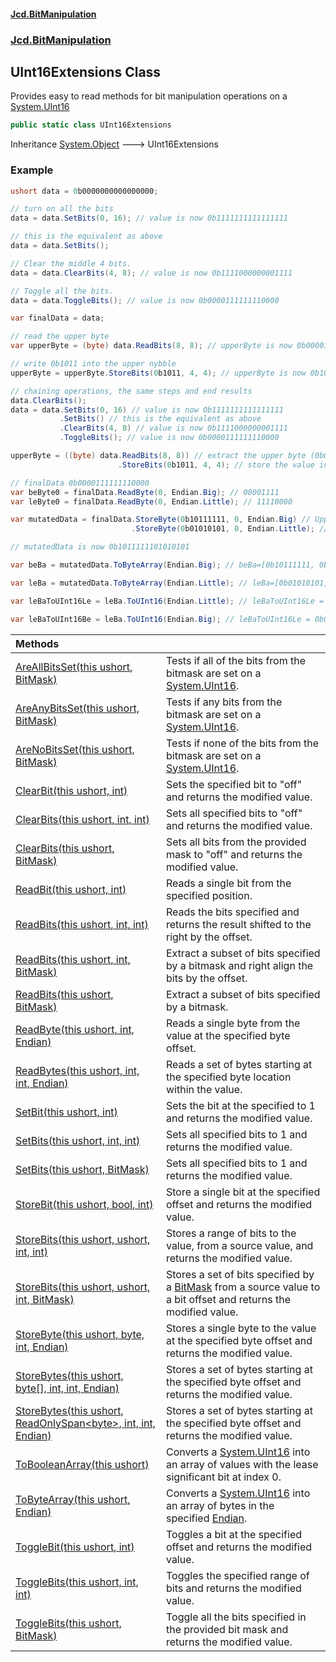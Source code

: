 #### [Jcd.BitManipulation](index 'index')
### [Jcd.BitManipulation](Jcd.BitManipulation 'Jcd.BitManipulation')

## UInt16Extensions Class

Provides easy to read methods for bit manipulation operations on a [System.UInt16](https://docs.microsoft.com/en-us/dotnet/api/System.UInt16 'System.UInt16')

```csharp
public static class UInt16Extensions
```

Inheritance [System.Object](https://docs.microsoft.com/en-us/dotnet/api/System.Object 'System.Object') &#129106; UInt16Extensions

### Example

```csharp
ushort data = 0b0000000000000000;

// turn on all the bits
data = data.SetBits(0, 16); // value is now 0b1111111111111111

// this is the equivalent as above
data = data.SetBits();

// Clear the middle 4 bits.
data = data.ClearBits(4, 8); // value is now 0b1111000000001111

// Toggle all the bits.
data = data.ToggleBits(); // value is now 0b0000111111110000

var finalData = data;

// read the upper byte
var upperByte = (byte) data.ReadBits(8, 8); // upperByte is now 0b00001111

// write 0b1011 into the upper nybble
upperByte = upperByte.StoreBits(0b1011, 4, 4); // upperByte is now 0b10111111

// chaining operations, the same steps and end results
data.ClearBits();
data = data.SetBits(0, 16) // value is now 0b1111111111111111
           .SetBits() // this is the equivalent as above
           .ClearBits(4, 8) // value is now 0b1111000000001111
           .ToggleBits(); // value is now 0b0000111111110000

upperByte = ((byte) data.ReadBits(8, 8)) // extract the upper byte (0b00001111)
                        .StoreBits(0b1011, 4, 4); // store the value in the upper 4 bits, now upperByte is now 0b10111111

// finalData 0b0000111111110000
var beByte0 = finalData.ReadByte(0, Endian.Big); // 00001111
var leByte0 = finalData.ReadByte(0, Endian.Little); // 11110000

var mutatedData = finalData.StoreByte(0b10111111, 0, Endian.Big) // Upper byte is now 0b10111111
                           .StoreByte(0b01010101, 0, Endian.Little); // lower byte is now 0b01010101

// mutatedData is now 0b1011111101010101

var beBa = mutatedData.ToByteArray(Endian.Big); // beBa=[0b10111111, 0b01010101]

var leBa = mutatedData.ToByteArray(Endian.Little); // leBa=[0b01010101, 0b10111111]

var leBaToUInt16Le = leBa.ToUInt16(Endian.Little); // leBaToUInt16Le = 0b1011111101010101

var leBaToUInt16Be = leBa.ToUInt16(Endian.Big); // leBaToUInt16Le = 0b0101010110111111
```

| Methods | |
| :--- | :--- |
| [AreAllBitsSet(this ushort, BitMask)](Jcd.BitManipulation.UInt16Extensions.AreAllBitsSet(thisushort,Jcd.BitManipulation.BitMask) 'Jcd.BitManipulation.UInt16Extensions.AreAllBitsSet(this ushort, Jcd.BitManipulation.BitMask)') | Tests if all of the bits from the bitmask are set on a [System.UInt16](https://docs.microsoft.com/en-us/dotnet/api/System.UInt16 'System.UInt16'). |
| [AreAnyBitsSet(this ushort, BitMask)](Jcd.BitManipulation.UInt16Extensions.AreAnyBitsSet(thisushort,Jcd.BitManipulation.BitMask) 'Jcd.BitManipulation.UInt16Extensions.AreAnyBitsSet(this ushort, Jcd.BitManipulation.BitMask)') | Tests if any bits from the bitmask are set on a [System.UInt16](https://docs.microsoft.com/en-us/dotnet/api/System.UInt16 'System.UInt16'). |
| [AreNoBitsSet(this ushort, BitMask)](Jcd.BitManipulation.UInt16Extensions.AreNoBitsSet(thisushort,Jcd.BitManipulation.BitMask) 'Jcd.BitManipulation.UInt16Extensions.AreNoBitsSet(this ushort, Jcd.BitManipulation.BitMask)') | Tests if none of the bits from the bitmask are set on a [System.UInt16](https://docs.microsoft.com/en-us/dotnet/api/System.UInt16 'System.UInt16'). |
| [ClearBit(this ushort, int)](Jcd.BitManipulation.UInt16Extensions.ClearBit(thisushort,int) 'Jcd.BitManipulation.UInt16Extensions.ClearBit(this ushort, int)') | Sets the specified bit to "off" and returns the modified value. |
| [ClearBits(this ushort, int, int)](Jcd.BitManipulation.UInt16Extensions.ClearBits(thisushort,int,int) 'Jcd.BitManipulation.UInt16Extensions.ClearBits(this ushort, int, int)') | Sets all specified bits to "off" and returns the modified value. |
| [ClearBits(this ushort, BitMask)](Jcd.BitManipulation.UInt16Extensions.ClearBits(thisushort,Jcd.BitManipulation.BitMask) 'Jcd.BitManipulation.UInt16Extensions.ClearBits(this ushort, Jcd.BitManipulation.BitMask)') | Sets all bits from the provided mask to "off" and returns the modified value. |
| [ReadBit(this ushort, int)](Jcd.BitManipulation.UInt16Extensions.ReadBit(thisushort,int) 'Jcd.BitManipulation.UInt16Extensions.ReadBit(this ushort, int)') | Reads a single bit from the specified position. |
| [ReadBits(this ushort, int, int)](Jcd.BitManipulation.UInt16Extensions.ReadBits(thisushort,int,int) 'Jcd.BitManipulation.UInt16Extensions.ReadBits(this ushort, int, int)') | Reads the bits specified and returns the result shifted to the right by the offset. |
| [ReadBits(this ushort, int, BitMask)](Jcd.BitManipulation.UInt16Extensions.ReadBits(thisushort,int,Jcd.BitManipulation.BitMask) 'Jcd.BitManipulation.UInt16Extensions.ReadBits(this ushort, int, Jcd.BitManipulation.BitMask)') | Extract a subset of bits specified by a bitmask and right align the bits by the offset. |
| [ReadBits(this ushort, BitMask)](Jcd.BitManipulation.UInt16Extensions.ReadBits(thisushort,Jcd.BitManipulation.BitMask) 'Jcd.BitManipulation.UInt16Extensions.ReadBits(this ushort, Jcd.BitManipulation.BitMask)') | Extract a subset of bits specified by a bitmask. |
| [ReadByte(this ushort, int, Endian)](Jcd.BitManipulation.UInt16Extensions.ReadByte(thisushort,int,Jcd.BitManipulation.Endian) 'Jcd.BitManipulation.UInt16Extensions.ReadByte(this ushort, int, Jcd.BitManipulation.Endian)') | Reads a single byte from the value at the specified byte offset. |
| [ReadBytes(this ushort, int, int, Endian)](Jcd.BitManipulation.UInt16Extensions.ReadBytes(thisushort,int,int,Jcd.BitManipulation.Endian) 'Jcd.BitManipulation.UInt16Extensions.ReadBytes(this ushort, int, int, Jcd.BitManipulation.Endian)') | Reads a set of bytes starting at the specified byte location within the value. |
| [SetBit(this ushort, int)](Jcd.BitManipulation.UInt16Extensions.SetBit(thisushort,int) 'Jcd.BitManipulation.UInt16Extensions.SetBit(this ushort, int)') | Sets the bit at the specified to 1 and returns the modified value. |
| [SetBits(this ushort, int, int)](Jcd.BitManipulation.UInt16Extensions.SetBits(thisushort,int,int) 'Jcd.BitManipulation.UInt16Extensions.SetBits(this ushort, int, int)') | Sets all specified bits to 1 and returns the modified value. |
| [SetBits(this ushort, BitMask)](Jcd.BitManipulation.UInt16Extensions.SetBits(thisushort,Jcd.BitManipulation.BitMask) 'Jcd.BitManipulation.UInt16Extensions.SetBits(this ushort, Jcd.BitManipulation.BitMask)') | Sets all specified bits to 1 and returns the modified value. |
| [StoreBit(this ushort, bool, int)](Jcd.BitManipulation.UInt16Extensions.StoreBit(thisushort,bool,int) 'Jcd.BitManipulation.UInt16Extensions.StoreBit(this ushort, bool, int)') | Store a single bit at the specified offset and returns the modified value. |
| [StoreBits(this ushort, ushort, int, int)](Jcd.BitManipulation.UInt16Extensions.StoreBits(thisushort,ushort,int,int) 'Jcd.BitManipulation.UInt16Extensions.StoreBits(this ushort, ushort, int, int)') | Stores a range of bits to the value, from a source value, and returns the modified value. |
| [StoreBits(this ushort, ushort, int, BitMask)](Jcd.BitManipulation.UInt16Extensions.StoreBits(thisushort,ushort,int,Jcd.BitManipulation.BitMask) 'Jcd.BitManipulation.UInt16Extensions.StoreBits(this ushort, ushort, int, Jcd.BitManipulation.BitMask)') | Stores a set of bits specified by a [BitMask](Jcd.BitManipulation.BitMask 'Jcd.BitManipulation.BitMask') from a source value to a bit offset and returns the modified value. |
| [StoreByte(this ushort, byte, int, Endian)](Jcd.BitManipulation.UInt16Extensions.StoreByte(thisushort,byte,int,Jcd.BitManipulation.Endian) 'Jcd.BitManipulation.UInt16Extensions.StoreByte(this ushort, byte, int, Jcd.BitManipulation.Endian)') | Stores a single byte to the value at the specified byte offset and returns the modified value. |
| [StoreBytes(this ushort, byte[], int, int, Endian)](Jcd.BitManipulation.UInt16Extensions.StoreBytes(thisushort,byte[],int,int,Jcd.BitManipulation.Endian) 'Jcd.BitManipulation.UInt16Extensions.StoreBytes(this ushort, byte[], int, int, Jcd.BitManipulation.Endian)') | Stores a set of bytes starting at the specified byte offset and returns the modified value. |
| [StoreBytes(this ushort, ReadOnlySpan&lt;byte&gt;, int, int, Endian)](Jcd.BitManipulation.UInt16Extensions.StoreBytes(thisushort,System.ReadOnlySpan_byte_,int,int,Jcd.BitManipulation.Endian) 'Jcd.BitManipulation.UInt16Extensions.StoreBytes(this ushort, System.ReadOnlySpan<byte>, int, int, Jcd.BitManipulation.Endian)') | Stores a set of bytes starting at the specified byte offset and returns the modified value. |
| [ToBooleanArray(this ushort)](Jcd.BitManipulation.UInt16Extensions.ToBooleanArray(thisushort) 'Jcd.BitManipulation.UInt16Extensions.ToBooleanArray(this ushort)') | Converts a [System.UInt16](https://docs.microsoft.com/en-us/dotnet/api/System.UInt16 'System.UInt16') into an array of  values with the lease significant bit at index 0. |
| [ToByteArray(this ushort, Endian)](Jcd.BitManipulation.UInt16Extensions.ToByteArray(thisushort,Jcd.BitManipulation.Endian) 'Jcd.BitManipulation.UInt16Extensions.ToByteArray(this ushort, Jcd.BitManipulation.Endian)') | Converts a [System.UInt16](https://docs.microsoft.com/en-us/dotnet/api/System.UInt16 'System.UInt16') into an array of bytes in the specified [Endian](Jcd.BitManipulation.Endian 'Jcd.BitManipulation.Endian'). |
| [ToggleBit(this ushort, int)](Jcd.BitManipulation.UInt16Extensions.ToggleBit(thisushort,int) 'Jcd.BitManipulation.UInt16Extensions.ToggleBit(this ushort, int)') | Toggles a bit at the specified offset and returns the modified value. |
| [ToggleBits(this ushort, int, int)](Jcd.BitManipulation.UInt16Extensions.ToggleBits(thisushort,int,int) 'Jcd.BitManipulation.UInt16Extensions.ToggleBits(this ushort, int, int)') | Toggles the specified range of bits and returns the modified value. |
| [ToggleBits(this ushort, BitMask)](Jcd.BitManipulation.UInt16Extensions.ToggleBits(thisushort,Jcd.BitManipulation.BitMask) 'Jcd.BitManipulation.UInt16Extensions.ToggleBits(this ushort, Jcd.BitManipulation.BitMask)') | Toggle all the bits specified in the provided bit mask and returns the modified value. |

